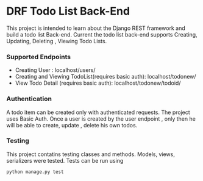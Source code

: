 # DRF Todo List Back-End
This project is intended to learn about the Django REST framework and build a todo list Back-end.
Current the todo list back-end supports Creating, Updating, Deleting , Viewing Todo Lists.


### Supported Endpoints

- Creating User : localhost/users/
- Creating and Viewing TodoList(requires basic auth): localhost/todonew/
- View Todo Detail (requires basic auth): localhost/todonew/todoid/

### Authentication
A todo item can be created only with authenticated requests. The project uses Basic Auth. Once a user is created by the user endpoint
, only then he will be able to create, update , delete his own todos.

### Testing
This project contatins testing classes and methods. Models, views, serializers were tested. Tests can be run using
```python
python manage.py test
```
